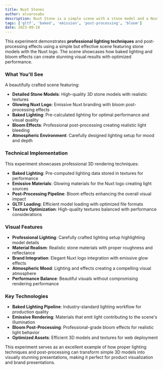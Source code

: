 ```yaml
---
title: Nuxt Stones
author: alvarosabu
description: Nuxt Stone is a simple scene with a stone model and a Nuxt logo. The scene is rendered with baked lighting and post-processing effects.
tags: ['gltf', 'baked', 'emission', 'post-processing', 'bloom']
date: 2023-09-18
---
```


This experiment demonstrates **professional lighting techniques** and post-processing effects using a simple but effective scene featuring stone models with the Nuxt logo. The scene showcases how baked lighting and bloom effects can create stunning visual results with optimized performance.

### What You'll See

A beautifully crafted scene featuring:

- **Detailed Stone Models**: High-quality 3D stone models with realistic textures
- **Glowing Nuxt Logo**: Emissive Nuxt branding with bloom post-processing effects
- **Baked Lighting**: Pre-calculated lighting for optimal performance and visual quality
- **Bloom Effects**: Professional post-processing creating realistic light bleeding
- **Atmospheric Environment**: Carefully designed lighting setup for mood and depth

### Technical Implementation

This experiment showcases professional 3D rendering techniques:

- **Baked Lighting**: Pre-computed lighting data stored in textures for performance
- **Emissive Materials**: Glowing materials for the Nuxt logo creating light sources
- **Post-Processing Pipeline**: Bloom effects enhancing the overall visual impact
- **GLTF Loading**: Efficient model loading with optimized file formats
- **Texture Optimization**: High-quality textures balanced with performance considerations

### Visual Features

- **Professional Lighting**: Carefully crafted lighting setup highlighting model details
- **Material Realism**: Realistic stone materials with proper roughness and reflectance
- **Brand Integration**: Elegant Nuxt logo integration with emissive glow effects
- **Atmospheric Mood**: Lighting and effects creating a compelling visual atmosphere
- **Performance Balance**: Beautiful visuals without compromising rendering performance

### Key Technologies

- **Baked Lighting Pipeline**: Industry-standard lighting workflow for production quality
- **Emissive Rendering**: Materials that emit light contributing to the scene's illumination
- **Bloom Post-Processing**: Professional-grade bloom effects for realistic light behavior
- **Optimized Assets**: Efficient 3D models and textures for web deployment

This experiment serves as an excellent example of how proper lighting techniques and post-processing can transform simple 3D models into visually stunning presentations, making it perfect for product visualization and brand presentations.


